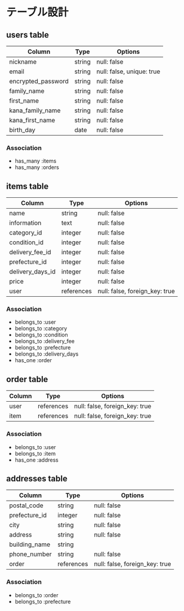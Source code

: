 # テーブル設計

## users table

| Column             | Type                | Options                   |
|--------------------|---------------------|---------------------------|
| nickname           | string              | null: false               |
| email              | string              | null: false, unique: true |
| encrypted_password | string              | null: false               |
| family_name        | string              | null: false               |
| first_name         | string              | null: false               |
| kana_family_name   | string              | null: false               |
| kana_first_name    | string              | null: false               |
| birth_day          | date                | null: false               |

### Association

- has_many :items
- has_many :orders


## items table

| Column               | Type        | Options                        |
|----------------------|-------------|--------------------------------|
| name                 | string      | null: false                    |
| information          | text        | null: false                    |
| category_id          | integer     | null: false                    |
| condition_id         | integer     | null: false                    |
| delivery_fee_id      | integer     | null: false                    |
| prefecture_id        | integer     | null: false                    |
| delivery_days_id     | integer     | null: false                    |
| price                | integer     | null: false                    |
| user                 | references  | null: false, foreign_key: true |

### Association

- belongs_to :user
- belongs_to :category
- belongs_to :condition
- belongs_to :delivery_fee
- belongs_to :prefecture
- belongs_to :delivery_days
- has_one :order


## order table

| Column      | Type       | Options                        |
|-------------|------------|--------------------------------|
| user        | references | null: false, foreign_key: true |
| item        | references | null: false, foreign_key: true |

### Association

- belongs_to :user
- belongs_to :item
- has_one :address


## addresses table

| Column             | Type                | Options                         |
|--------------------|---------------------|---------------------------------|
| postal_code        | string              | null: false                     |
| prefecture_id      | integer             | null: false                     |
| city               | string              | null: false                     |
| address            | string              | null: false                     |
| building_name      | string              |                                 |
| phone_number       | string              | null: false                     |
| order              | references          | null: false, foreign_key: true  |

### Association

- belongs_to :order
- belongs_to :prefecture